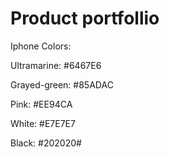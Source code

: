 # Product portfollio

Iphone Colors:

Ultramarine: #6467E6

Grayed-green: #85ADAC

Pink: #EE94CA

White: #E7E7E7

Black: #202020#